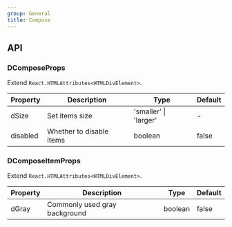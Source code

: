 ```yaml
---
group: General
title: Compose
---
```


## API

### DComposeProps

Extend `React.HTMLAttributes<HTMLDivElement>`.

<!-- prettier-ignore-start -->
| Property | Description | Type | Default | 
| --- | --- | --- | --- | 
| dSize | Set items size | 'smaller' \| 'larger' | - |
| disabled | Whether to disable items | boolean | false |
<!-- prettier-ignore-end -->

### DComposeItemProps

Extend `React.HTMLAttributes<HTMLDivElement>`.

<!-- prettier-ignore-start -->
| Property | Description | Type | Default | 
| --- | --- | --- | --- | 
| dGray | Commonly used gray background | boolean | false |
<!-- prettier-ignore-end -->
